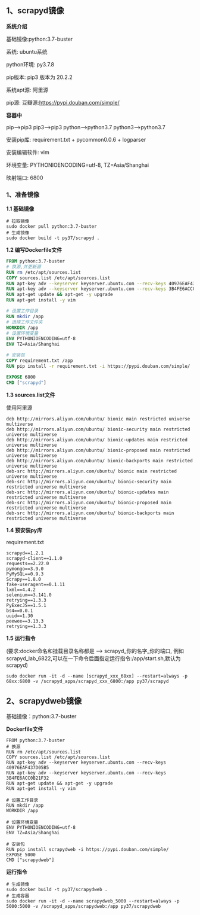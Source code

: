 ## 1、scrapyd镜像

**系统介绍**

基础镜像:python:3.7-buster

系统: ubuntu系统

python环境: py3.7.8

pip版本: pip3 版本为 20.2.2

系统apt源: 阿里源

pip源: 豆瓣源:https://pypi.douban.com/simple/

**容器中**

pip-->pip3 pip3-->pip3
python-->python3.7 python3-->python3.7

安装pip库: requirement.txt + pycommon0.0.6 + logparser

安装编辑软件: vim

环境变量: PYTHONIOENCODING=utf-8, TZ=Asia/Shanghai

映射端口: 6800



### 1、准备镜像

**1.1 基础镜像**

```shell
# 拉取镜像
sudo docker pull python:3.7-buster
# 生成镜像
sudo docker build -t py37/scrapyd .
```

**1.2 编写Dockerfile文件**

```dockerfile
FROM python:3.7-buster
# 换源,并更新源
RUN rm /etc/apt/sources.list
COPY sources.list /etc/apt/sources.list
RUN apt-key adv --keyserver keyserver.ubuntu.com --recv-keys 40976EAF437D05B5
RUN apt-key adv --keyserver keyserver.ubuntu.com --recv-keys 3B4FE6ACC0B21F32
RUN apt-get update && apt-get -y upgrade
RUN apt-get install -y vim

# 设置工作目录
RUN mkdir /app
# 选择工作文件夹
WORKDIR /app
# 设置环境变量
ENV PYTHONIOENCODING=utf-8
ENV TZ=Asia/Shanghai

# 安装包
COPY requirement.txt /app
RUN pip install -r requirement.txt -i https://pypi.douban.com/simple/

EXPOSE 6800
CMD ["scrapyd"]
```

**1.3 sources.list文件**

使用阿里源

```
deb http://mirrors.aliyun.com/ubuntu/ bionic main restricted universe multiverse
deb http://mirrors.aliyun.com/ubuntu/ bionic-security main restricted universe multiverse
deb http://mirrors.aliyun.com/ubuntu/ bionic-updates main restricted universe multiverse
deb http://mirrors.aliyun.com/ubuntu/ bionic-proposed main restricted universe multiverse
deb http://mirrors.aliyun.com/ubuntu/ bionic-backports main restricted universe multiverse
deb-src http://mirrors.aliyun.com/ubuntu/ bionic main restricted universe multiverse
deb-src http://mirrors.aliyun.com/ubuntu/ bionic-security main restricted universe multiverse
deb-src http://mirrors.aliyun.com/ubuntu/ bionic-updates main restricted universe multiverse
deb-src http://mirrors.aliyun.com/ubuntu/ bionic-proposed main restricted universe multiverse
deb-src http://mirrors.aliyun.com/ubuntu/ bionic-backports main restricted universe multiverse
```

**1.4 预安装py库**

requirement.txt

```
scrapyd==1.2.1
scrapyd-client==1.1.0
requests==2.22.0
pymongo==3.9.0
PyMySQL==0.9.3
Scrapy==1.8.0
fake-useragent==0.1.11
lxml==4.4.2
selenium==3.141.0
retrying==1.3.3
PyExecJS==1.5.1
bs4==0.0.1
uuid==1.30
peewee==3.13.3
retrying==1.3.3
```

**1.5 运行指令**

(要求:docker命名和挂载目录名称都是 --> scrapyd_你的名字_你的端口, 例如scrapyd_lab_6822,可以在一下命令后面指定运行指令:/app/start.sh,默认为scrapyd)

```
sudo docker run -it -d --name [scrapyd_xxx_68xx] --restart=always -p 68xx:6800 -v /scrapyd_apps/scrapyd_xxx_6800:/app py37/scrapyd
```

## 2、scrapydweb镜像

基础镜像：python:3.7-buster

**Dockerfile文件**

```
FROM python:3.7-buster
# 换源
RUN rm /etc/apt/sources.list
COPY sources.list /etc/apt/sources.list
RUN apt-key adv --keyserver keyserver.ubuntu.com --recv-keys 40976EAF437D05B5
RUN apt-key adv --keyserver keyserver.ubuntu.com --recv-keys 3B4FE6ACC0B21F32
RUN apt-get update && apt-get -y upgrade
RUN apt-get install -y vim

# 设置工作目录
RUN mkdir /app
WORKDIR /app

# 设置环境变量
ENV PYTHONIOENCODING=utf-8
ENV TZ=Asia/Shanghai

# 安装包
RUN pip install scrapydweb -i https://pypi.douban.com/simple/
EXPOSE 5000
CMD ["scrapydweb"]
```

**运行指令**

```
# 生成镜像
sudo docker build -t py37/scrapydweb .
# 生成容器
sudo docker run -it -d --name scrapydweb_5000 --restart=always -p 5000:5000 -v /scrapyd_apps/scrapydweb:/app py37/scrapydweb
```

